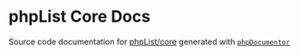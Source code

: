 # phpList Core Docs
Source code documentation for [phpList/core](https://github.com/phplist/core) generated with [`phpDocumentor`](https://github.com/phpDocumentor/phpDocumentor)
